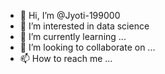 - 👋 Hi, I’m @Jyoti-199000
- 👀 I’m interested in data science 
- 🌱 I’m currently learning ...
- 💞️ I’m looking to collaborate on ...
- 📫 How to reach me ...

<!---
Jyoti-199000/Jyoti-199000 is a ✨ special ✨ repository because its `README.md` (this file) appears on your GitHub profile.
You can click the Preview link to take a look at your changes.
--->
